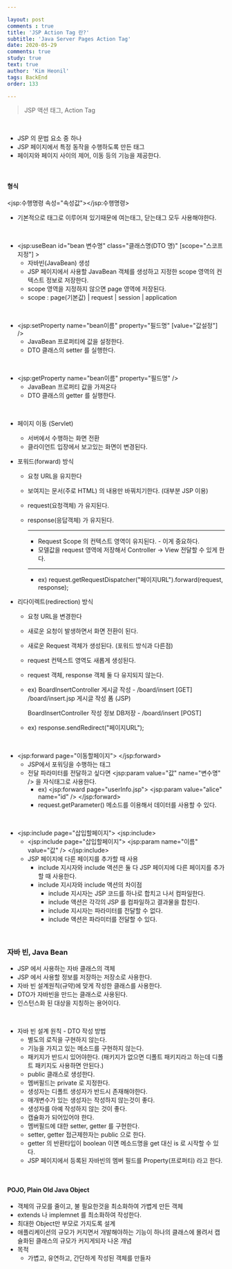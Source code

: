 ```yaml
---

layout: post
comments : true
title: 'JSP Action Tag 란?'
subtitle: 'Java Server Pages Action Tag'
date: 2020-05-29
comments: true
study: true
text: true
author: 'Kim Heonil'
tags: BackEnd
order: 133

---
```


> JSP 액션 태그, Action Tag

<br>

- JSP 의 문법 요소 중 하나
- JSP 페이지에서 특정 동작을 수행하도록 만든 태그
- 페이지와 페이지 사이의 제어, 이동 등의 기능을 제공한다.

<br>

#### 형식

&lt;jsp:수행명령 속성="속성값">&lt;/jsp:수행명령>

- 기본적으로 태그로 이루어져 있기때문에 여는태그, 닫는태그 모두 사용해야한다.

<br>

- &lt;jsp:useBean id="bean 변수명" class="클래스명(DTO 명)" [scope="스코프지정"] >
  - 자바빈(JavaBean) 생성
  - JSP 페이지에서 사용할 JavaBean 객체를 생성하고 지정한 scope 영역의 컨텍스트 정보로 저장한다.
  - scope 영역을 지정하지 않으면 page 영역에 저장된다.
  - scope : page(기본값) | request | session | application

<br>

- &lt;jsp:setProperty name="bean이름" property="필드명" [value="값설정"] />
  - JavaBean 프로퍼티에 값을 설정한다.
  - DTO 클래스의 setter 를 실행한다.

<br>

- &lt;jsp:getProperty name="bean이름" property="필드명" />
  - JavaBean 프로퍼티 값을 가져온다
  - DTO 클래스의 getter 를 실행한다.

<br>

- 페이지 이동 (Servlet)

  - 서버에서 수행하는 화면 전환
  - 클라이언트 입장에서 보고있는 화면이 변경된다.

- 포워드(forward) 방식

  - 요청 URL을 유지한다

  - 보여지는 문서(주로 HTML) 의 내용만 바꿔치기한다. (대부분 JSP 이용)

  - request(요청객체) 가 유지된다.

  - response(응답객체) 가 유지된다.

    --------------------------------------------------

    - Request Scope 의 컨텍스트 영역이 유지된다. - 이게 중요하다.
    - 모델값을 request 영역에 저장해서 Controller -> View 전달할 수 있게 한다.

    ------------------------------------------------

    - ex) request.getRequestDispatcher("페이지URL").forward(request, response);

- 리다이렉트(redirection) 방식

  - 요청 URL을 변경한다

  - 새로운 요청이 발생하면서 화면 전환이 된다.

  - 새로운 Request 객체가 생성된다. (포워드 방식과 다른점)

  - request 컨텍스트 영역도 새롭게 생성된다.

  - request 객체, response 객체 둘 다 유지되지 않는다.

  - ex)
    BoardInsertController 게시글 작성 - /board/insert [GET]
    /board/insert.jsp 게시글 작성 폼 (JSP)

    BoardInsertController 작성 정보 DB저장 - /board/insert [POST]

  - ex)
    response.sendRedirect("페이지URL");

<br>

- &lt;jsp:forward page="이동할페이지"> &lt;/jsp:forward>
  - JSP에서 포워딩을 수행하는 태그
  - 전달 파라미터를 전달하고 싶다면 &lt;jsp:param value="값" name="변수명" /> 을 자식태그로 사용한다.
    - ex) &lt;jsp:forward page="userInfo.jsp">
      &lt;jsp:param value="alice" name="id" />
        	&lt;/jsp:forward>
    - request.getParameter() 메소드를 이용해서 데이터를 사용할 수 있다.

<br>

- &lt;jsp:include page="삽입할페이지"> &lt;jsp:include>
  - &lt;jsp:include page="삽입할페이지"> &lt;jsp:param name="이름" value="값" /> &lt;/jsp:include>
  - JSP 페이지에 다른 페이지를 추가할 때 사용
    - include 지시자와 include 액션은 둘 다 JSP 페이지에 다른 페이지를 추가할 때 사용한다.
    - include 지시자와 include 액션의 차이점
      - include 지시자는 JSP 코드를 하나로 합치고 나서 컴파일한다.
      - include 액션은 각각의 JSP 를 컴파일하고 결과물을 합친다.
      - include 지시자는 파라미터를 전달할 수 없다.
      - include 액션은 파라미터를 전달할 수 있다.

<br>

### 자바 빈, Java Bean

- JSP 에서 사용하는 자바 클래스의 객체
- JSP 에서 사용할 정보를 저장하는 저장소로 사용한다.
- 자바 빈 설계원칙(규약)에 맞게 작성한 클래스를 사용한다.
- DTO가 자바빈을 만드는 클래스로 사용된다.
- 인스턴스화 된 대상을 지칭하는 용어이다.

<br>

- 자바 빈 설계 원칙 - DTO 작성 방법
  - 별도의 로직을 구현하지 않는다.
  - 기능을 가지고 있는 메소드를 구현하지 않는다.
  - 패키지가 반드시 있어야한다.
    (패키지가 없으면 디폴트 패키지라고 하는데 디폴트 패키지도 사용하면 안된다.)
  - public 클래스로 생성한다.
  - 멤버필드는 private 로 지정한다.
  - 생성자는 디폴트 생성자가 반드시 존재해야한다.
  - 매개변수가 있는 생성자는 작성하지 않는것이 좋다.
  - 생성자를 아예 작성하지 않는 것이 좋다.
  - 캡슐화가 되어있어야 한다.
  - 멤버필드에 대한 setter, getter 를 구현한다.
  - setter, getter 접근제한자는 public 으로 한다.
  - getter 의 반환타입이 boolean 이면 메소드명을 get 대신 is 로 시작할 수 있다.
  - JSP 페이지에서 등록된 자바빈의 멤버 필드를 Property(프로퍼티) 라고 한다.

<br>

#### POJO, Plain Old Java Object

- 객체의 규모를 줄이고, 불 필요한것을 최소화하여 가볍게 만든 객체
- extends 나 implemnet 를 최소화하여 작성한다.
- 최대한 Object만 부모로 가지도록 설계
- 애플리케이션의 규모가 커지면서 개발해야하는 기능이 하나의 클래스에 몰려서 캡슐화된 클래스의 규모가 커지게되자 나온 개념
- 목적
  - 가볍고, 유연하고, 간단하게  작성된 객체를 만들자

<br><br>